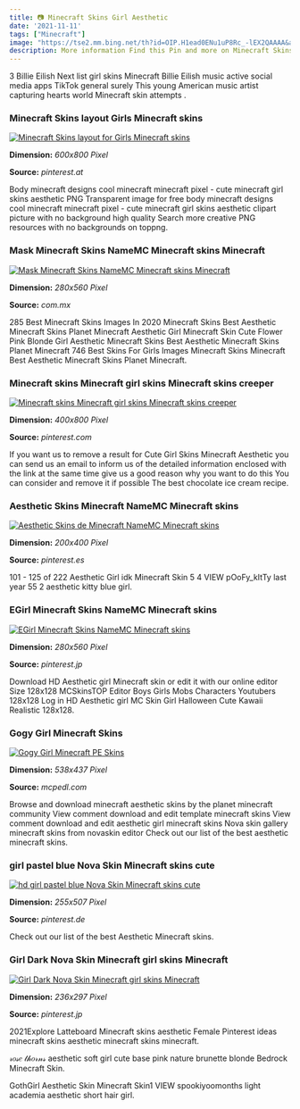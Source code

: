 ```yaml
---
title: 📷 Minecraft Skins Girl Aesthetic
date: '2021-11-11'
tags: ["Minecraft"]
image: "https://tse2.mm.bing.net/th?id=OIP.H1ead0ENu1uP8Rc_-lEX2QAAAA&amp;pid=15.1"
description: More information Find this Pin and more on Minecraft Skins by TwoDex Minecraft Skins Aesthetic Minecraft Girl Skins Mc Skins Cool Avatars Layout Page Layout 
---
```




3 Billie Eilish Next list girl skins Minecraft Billie Eilish music active social media apps TikTok general surely This young American music artist capturing hearts world Minecraft skin attempts .



### Minecraft Skins layout Girls Minecraft skins 

[![Minecraft Skins layout for Girls  Minecraft skins ](https://i.pinimg.com/736x/8b/59/d2/8b59d24e0a623ce3ab2d0bb385f27b58.jpg)](https://i.pinimg.com/736x/8b/59/d2/8b59d24e0a623ce3ab2d0bb385f27b58.jpg)


**Dimension:** _600x800 Pixel_ 

**Source:** _pinterest.at_ 


Body minecraft designs cool minecraft minecraft pixel - cute minecraft girl skins aesthetic PNG Transparent image for free body minecraft designs cool minecraft minecraft pixel - cute minecraft girl skins aesthetic clipart picture with no background high quality Search more creative PNG resources with no backgrounds on toppng.


### Mask Minecraft Skins NameMC Minecraft skins Minecraft 

[![Mask Minecraft Skins  NameMC  Minecraft skins Minecraft ](https://i.pinimg.com/736x/9b/e3/c8/9be3c8ef9a6ee0bed2629000341f825f.jpg)](https://i.pinimg.com/736x/9b/e3/c8/9be3c8ef9a6ee0bed2629000341f825f.jpg)


**Dimension:** _280x560 Pixel_ 

**Source:** _com.mx_ 


285 Best Minecraft Skins Images In 2020 Minecraft Skins Best Aesthetic Minecraft Skins Planet Minecraft Aesthetic Girl Minecraft Skin Cute Flower Pink Blonde Girl Aesthetic Minecraft Skins Best Aesthetic Minecraft Skins Planet Minecraft 746 Best Skins For Girls Images Minecraft Skins Minecraft Best Aesthetic Minecraft Skins Planet Minecraft.


### Minecraft skins Minecraft girl skins Minecraft skins creeper

[![Minecraft skins Minecraft girl skins Minecraft skins creeper](https://i.pinimg.com/736x/28/dc/cd/28dccd91101a143755c475adb7f132f6.jpg)](https://i.pinimg.com/736x/28/dc/cd/28dccd91101a143755c475adb7f132f6.jpg)


**Dimension:** _400x800 Pixel_ 

**Source:** _pinterest.com_ 


If you want us to remove a result for Cute Girl Skins Minecraft Aesthetic you can send us an email to inform us of the detailed information enclosed with the link at the same time give us a good reason why you want to do this You can consider and remove it if possible The best chocolate ice cream recipe.


### Aesthetic Skins Minecraft NameMC Minecraft skins 

[![Aesthetic Skins de Minecraft  NameMC  Minecraft skins ](https://i.pinimg.com/736x/4e/73/0d/4e730d1f6c82501dfb8345cf33a63037.jpg)](https://i.pinimg.com/736x/4e/73/0d/4e730d1f6c82501dfb8345cf33a63037.jpg)


**Dimension:** _200x400 Pixel_ 

**Source:** _pinterest.es_ 


101 - 125 of 222 Aesthetic Girl idk Minecraft Skin 5 4 VIEW pOoFy_kItTy last year 55 2 aesthetic kitty blue girl.


### EGirl Minecraft Skins NameMC Minecraft skins 

[![EGirl Minecraft Skins  NameMC  Minecraft skins ](https://i.pinimg.com/736x/c6/a0/c7/c6a0c78025a580ff54f5365d373d470a.jpg)](https://i.pinimg.com/736x/c6/a0/c7/c6a0c78025a580ff54f5365d373d470a.jpg)


**Dimension:** _280x560 Pixel_ 

**Source:** _pinterest.jp_ 


Download HD Aesthetic girl Minecraft skin or edit it with our online editor Size 128x128 MCSkinsTOP Editor Boys Girls Mobs Characters Youtubers 128x128 Log in HD Aesthetic girl MC Skin Girl Halloween Cute Kawaii Realistic 128x128.


### Gogy Girl Minecraft Skins

[![Gogy Girl  Minecraft PE Skins](https://mcpedl.com/wp-content/uploads/2021/02/gogy-girl_thumb.png)](https://mcpedl.com/wp-content/uploads/2021/02/gogy-girl_thumb.png)


**Dimension:** _538x437 Pixel_ 

**Source:** _mcpedl.com_ 


Browse and download minecraft aesthetic skins by the planet minecraft community View comment download and edit template minecraft skins View comment download and edit aesthetic girl minecraft skins Nova skin gallery minecraft skins from novaskin editor Check out our list of the best aesthetic minecraft skins.


### girl pastel blue Nova Skin Minecraft skins cute 

[![hd girl pastel blue  Nova Skin  Minecraft skins cute ](https://i.pinimg.com/736x/38/9c/f0/389cf03de8852bc5ba13707b094d7257.jpg)](https://i.pinimg.com/736x/38/9c/f0/389cf03de8852bc5ba13707b094d7257.jpg)


**Dimension:** _255x507 Pixel_ 

**Source:** _pinterest.de_ 


Check out our list of the best Aesthetic Minecraft skins.


### Girl Dark Nova Skin Minecraft girl skins Minecraft 

[![Girl Dark  Nova Skin  Minecraft girl skins Minecraft ](https://i.pinimg.com/736x/8d/3f/d1/8d3fd1f586b6797cf817df1cbdd65b80.jpg)](https://i.pinimg.com/736x/8d/3f/d1/8d3fd1f586b6797cf817df1cbdd65b80.jpg)


**Dimension:** _236x297 Pixel_ 

**Source:** _pinterest.jp_ 



 2021Explore Latteboard Minecraft skins aesthetic Female Pinterest ideas minecraft skins aesthetic minecraft skins minecraft.


 𝓇𝑜𝓈𝑒 𝓉𝒽𝑜𝓇𝓃𝓈 aesthetic soft girl cute base pink nature brunette blonde Bedrock Minecraft Skin.


 GothGirl Aesthetic Skin Minecraft Skin1 VIEW spookiyoomonths light academia aesthetic short hair girl.




